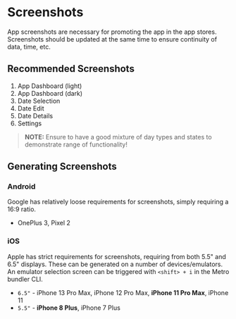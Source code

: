 # Screenshots

App screenshots are necessary for promoting the app in the app stores. Screenshots should be updated at the same time to ensure continuity of data, time, etc.

## Recommended Screenshots

1. App Dashboard (light)
2. App Dashboard (dark)
3. Date Selection
4. Date Edit
5. Date Details
6. Settings

> **NOTE:** Ensure to have a good mixture of day types and states to demonstrate range of functionality!

## Generating Screenshots

### Android

Google has relatively loose requirements for screenshots, simply requiring a 16:9 ratio.

- OnePlus 3, Pixel 2

### iOS

Apple has strict requirements for screenshots, requiring from both 5.5" and 6.5" displays. These can be generated on a number of devices/emulators. An emulator selection screen can be triggered with `<shift> + i` in the Metro bundler CLI.

- `6.5"` - iPhone 13 Pro Max, iPhone 12 Pro Max, **iPhone 11 Pro Max**, iPhone 11
- `5.5"` - **iPhone 8 Plus**, iPhone 7 Plus
